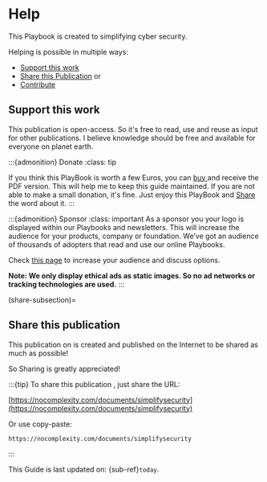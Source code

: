 # Help


This Playbook is created to simplifying cyber security.

Helping is possible in multiple ways:
* [Support this work](sponsors)
* [Share this Publication](attribution) or
* [Contribute](contribute)


## Support this work

This publication is open-access. So it's free to read, use and reuse as input for other publications.
I believe knowledge should be free and available for everyone on planet earth. 

:::{admonition} Donate
:class: tip

If you think this PlayBook is worth a few Euros, you can [buy ](https://nocomplexity.gumroad.com/) and receive the PDF version. This will help me to keep this guide maintained. If you are not able to make a small donation, it's fine. Just enjoy this PlayBook and [Share](share-subsection) the word about it.
:::

:::{admonition} Sponsor
:class: important
As a sponsor you your logo is displayed within our Playbooks and newsletters. This will increase the audience for your products, company or foundation. We’ve got an audience of thousands of adopters that read and use our online Playbooks.


Check [this page](https://nocomplexity.com/ads-and-sponsoring/) to increase your audience and discuss options. 


**Note: We only display ethical ads as static images. So no ad networks or tracking technologies are used.**
:::

(share-subsection)=
## Share this publication

This publication on is created and published on the Internet to be shared as much as possible!

So Sharing is greatly appreciated!

:::{tip}
To share this publication , just share the URL: 

[https://nocomplexity.com/documents/simplifysecurity](https://nocomplexity.com/documents/simplifysecurity)

Or use copy-paste:
```
https://nocomplexity.com/documents/simplifysecurity
```
:::


This  Guide is last updated on:
{sub-ref}`today`.